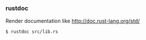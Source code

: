 
### rustdoc

Render documentation like <http://doc.rust-lang.org/std/>

```bash
$ rustdoc src/lib.rs
```
